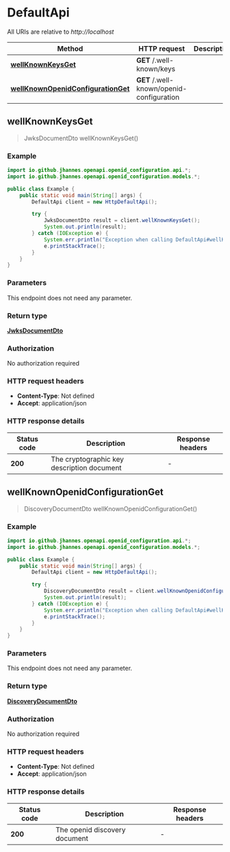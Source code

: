 # DefaultApi

All URIs are relative to *http://localhost*

Method | HTTP request | Description
------------- | ------------- | -------------
[**wellKnownKeysGet**](DefaultApi.md#wellKnownKeysGet) | **GET** /.well-known/keys | 
[**wellKnownOpenidConfigurationGet**](DefaultApi.md#wellKnownOpenidConfigurationGet) | **GET** /.well-known/openid-configuration | 



## wellKnownKeysGet

> JwksDocumentDto wellKnownKeysGet()



### Example

```java
import io.github.jhannes.openapi.openid_configuration.api.*;
import io.github.jhannes.openapi.openid_configuration.models.*;

public class Example {
    public static void main(String[] args) {
        DefaultApi client = new HttpDefaultApi();

        try {
            JwksDocumentDto result = client.wellKnownKeysGet();
            System.out.println(result);
        } catch (IOException e) {
            System.err.println("Exception when calling DefaultApi#wellKnownKeysGet");
            e.printStackTrace();
        }
    }
}
```

### Parameters

This endpoint does not need any parameter.

### Return type

[**JwksDocumentDto**](JwksDocumentDto.md)

### Authorization

No authorization required

### HTTP request headers

- **Content-Type**: Not defined
- **Accept**: application/json

### HTTP response details
| Status code | Description | Response headers |
|-------------|-------------|------------------|
| **200** | The cryptographic key description document |  -  |


## wellKnownOpenidConfigurationGet

> DiscoveryDocumentDto wellKnownOpenidConfigurationGet()



### Example

```java
import io.github.jhannes.openapi.openid_configuration.api.*;
import io.github.jhannes.openapi.openid_configuration.models.*;

public class Example {
    public static void main(String[] args) {
        DefaultApi client = new HttpDefaultApi();

        try {
            DiscoveryDocumentDto result = client.wellKnownOpenidConfigurationGet();
            System.out.println(result);
        } catch (IOException e) {
            System.err.println("Exception when calling DefaultApi#wellKnownOpenidConfigurationGet");
            e.printStackTrace();
        }
    }
}
```

### Parameters

This endpoint does not need any parameter.

### Return type

[**DiscoveryDocumentDto**](DiscoveryDocumentDto.md)

### Authorization

No authorization required

### HTTP request headers

- **Content-Type**: Not defined
- **Accept**: application/json

### HTTP response details
| Status code | Description | Response headers |
|-------------|-------------|------------------|
| **200** | The openid discovery document |  -  |

